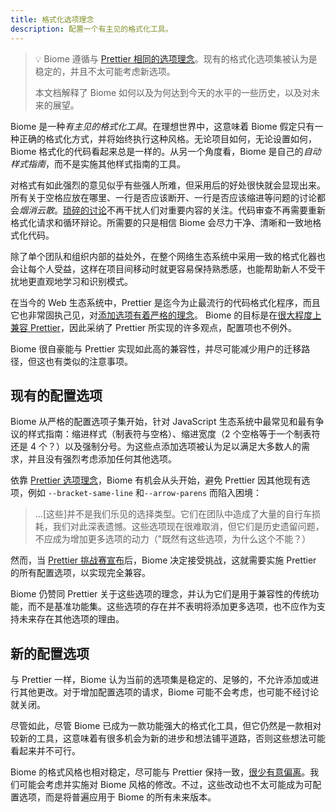 ```yaml
---
title: 格式化选项理念
description: 配置一个有主见的格式化工具。
---
```


> 💡 Biome 遵循与 [Prettier 相同的选项理念](https://prettier.io/docs/en/option-philosophy)。现有的格式化选项集被认为是稳定的，并且不太可能考虑新选项。
>
> 本文档解释了 Biome 如何以及为何达到今天的水平的一些历史，以及对未来的展望。

Biome 是一种*有主见的格式化工具*。在理想世界中，这意味着 Biome 假定只有一种正确的格式化方式，并将始终执行这种风格。无论项目如何，无论设置如何，Biome 格式化的代码看起来总是一样的。从另一个角度看，Biome 是自己的*自动样式指南*，而不是实施其他样式指南的工具。

对格式有如此强烈的意见似乎有些强人所难，但采用后的好处很快就会显现出来。所有关于空格应放在哪里、一行是否应该断开、一行是否应该缩进等问题的讨论都会*烟消云散*。[琐碎的讨论](https://en.wikipedia.org/wiki/Law_of_triviality)不再干扰人们对重要内容的关注。代码审查不再需要重新格式化请求和循环辩论。所需要的只是相信 Biome 会尽力干净、清晰和一致地格式化代码。

除了单个团队和组织内部的益处外，在整个网络生态系统中采用一致的格式化器也会让每个人受益，这样在项目间移动时就更容易保持熟悉感，也能帮助新人不受干扰地更直观地学习和识别模式。

在当今的 Web 生态系统中，Prettier 是迄今为止最流行的代码格式化程序，而且它也非常固执己见，对[添加选项有着严格的理念](https://prettier.io/docs/en/option-philosophy)。 Biome 的目标是在[很大程度上兼容 Prettier](https://biomejs.dev/blog/biome-wins-prettier-challenge)，因此采纳了 Prettier 所实现的许多观点，配置项也不例外。

Biome 很自豪能与 Prettier 实现如此高的兼容性，并尽可能减少用户的迁移路径，但这也有类似的注意事项。

## 现有的配置选项

Biome 从严格的配置选项子集开始，针对 JavaScript 生态系统中最常见和最有争议的样式指南：缩进样式（制表符与空格）、缩进宽度（2 个空格等于一个制表符还是 4 个？）以及强制分号。为这些点添加选项被认为足以满足大多数人的需求，并且没有强烈考虑添加任何其他选项。

依靠 [Prettier 选项理念](https://prettier.io/docs/en/option-philosophy)，Biome 有机会从头开始，避免 Prettier 因其他现有选项，例如 `--bracket-same-line` 和`--arrow-parens` 而陷入困境：

> ...[这些]并不是我们乐见的选择类型。它们在团队中造成了大量的自行车损耗，我们对此深表遗憾。这些选项现在很难取消，但它们是历史遗留问题，不应成为增加更多选项的动力（"既然有这些选项，为什么这个不能？）

然而，当 [Prettier 挑战赛宣布](https://twitter.com/Vjeux/status/1722733472522142022)后，Biome 决定接受挑战，这就需要实施 Prettier 的所有配置选项，以实现完全兼容。

Biome 仍赞同 Prettier 关于这些选项的理念，并认为它们是用于兼容性的传统功能，而不是基准功能集。这些选项的存在并不表明将添加更多选项，也不应作为支持未来存在其他选项的理由。

## 新的配置选项

与 Prettier 一样，Biome 认为当前的选项集是稳定的、足够的，不允许添加或进行其他更改。对于增加配置选项的请求，Biome 可能不会考虑，也可能不经讨论就关闭。

尽管如此，尽管 Biome 已成为一款功能强大的格式化工具，但它仍然是一款相对较新的工具，这意味着有很多机会为新的进步和想法铺平道路，否则这些想法可能看起来并不可行。

Biome 的格式风格也相对稳定，尽可能与 Prettier 保持一致，[很少有意偏离](https://github.com/biomejs/biome/issues/739)。我们可能会考虑并实施对 Biome 风格的修改。不过，这些改动也不太可能成为可配置选项，而是将普遍应用于 Biome 的所有未来版本。

